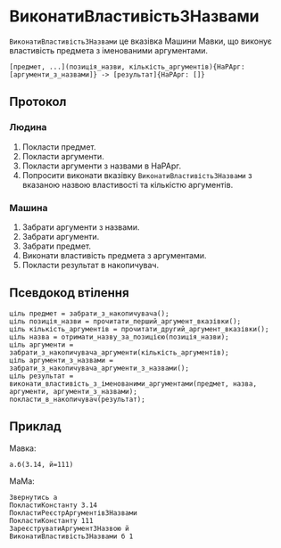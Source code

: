# ВиконатиВластивістьЗНазвами

`ВиконатиВластивістьЗНазвами` <keyword>це</keyword> вказівка <subject>Машини Мавки</subject>, що виконує властивість
предмета з іменованими аргументами.

```
[предмет, ...](позиція_назви, кількість_аргументів){НаРАрг: [аргументи_з_назвами]} -> [результат]{НаРАрг: []}
```

## Протокол

### Людина

1. Покласти предмет.
2. Покласти аргументи.
3. Покласти аргументи з назвами в НаРАрг.
4. Попросити виконати вказівку `ВиконатиВластивістьЗНазвами` з вказаною назвою властивості та кількістю аргументів.

### Машина

1. Забрати аргументи з назвами.
2. Забрати аргументи.
3. Забрати предмет.
4. Виконати властивість предмета з аргументами.
5. Покласти результат в накопичувач.

## Псевдокод втілення

```ціль
ціль предмет = забрати_з_накопичувача();
ціль позиція_назви = прочитати_перший_аргумент_вказівки();
ціль кількість_аргументів = прочитати_другий_аргумент_вказівки();
ціль назва = отримати_назву_за_позицією(позиція_назви);
ціль аргументи = забрати_з_накопичувача_аргументи(кількість_аргументів);
ціль аргументи_з_назвами = забрати_з_накопичувача_аргументи_з_назвами();
ціль результат = виконати_властивість_з_іменованими_аргументами(предмет, назва, аргументи, аргументи_з_назвами);
покласти_в_накопичувач(результат);
```

## Приклад

<subject>Мавка</subject>:

```мавка
а.б(3.14, й=111)
```

<subject>МаМа</subject>:

```мама
Звернутись а
ПокластиКонстанту 3.14
ПокластиРеєстрАргументівЗНазвами
ПокластиКонстанту 111
ЗареєструватиАргументЗНазвою й
ВиконатиВластивістьЗНазвами б 1
```
